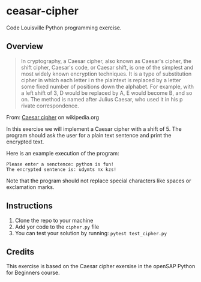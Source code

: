 # ceasar-cipher
Code Louisville Python programming exercise.

## Overview

> In cryptography, a Caesar cipher, also known as Caesar's cipher, the shift cipher, Caesar's code, or Caesar shift, is one of the simplest and most widely known encryption techniques. It is a type of substitution cipher in which each letter i
n the plaintext is replaced by a letter some fixed number of positions down the alphabet. For example, with a left shift of 3, D would be replaced by A, E would become B, and so on. The method is named after Julius Caesar, who used it in his p
rivate correspondence.

From: [Caesar cipher](https://en.wikipedia.org/wiki/Caesar_cipher) on wikipedia.org

In this exercise we will implement a Caesar cipher with a shift of 5. The program should ask the user for a plain text sentence and print the encrypted text.

Here is an example execution of the program:

```
Please enter a senctence: python is fun!
The encrypted sentence is: udymts nx kzs!
```

Note that the program should not replace special characters like spaces or exclamation marks.

## Instructions

1. Clone the repo to your machine
1. Add yor code to the `cipher.py` file
1. You can test your solution by running: `pytest test_cipher.py`

## Credits

This exercise is based on the Caesar cipher exersise in the openSAP Python for Beginners course.
